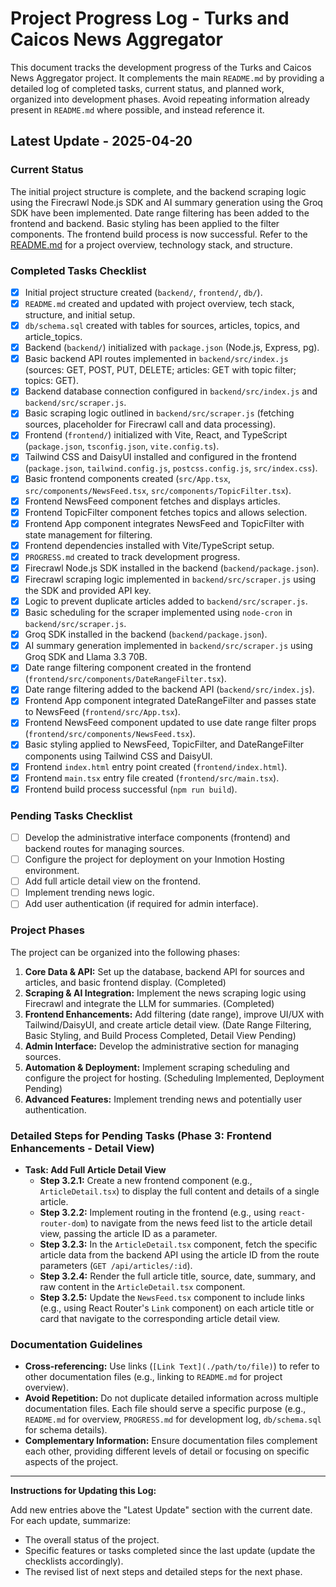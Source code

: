 # Project Progress Log - Turks and Caicos News Aggregator

This document tracks the development progress of the Turks and Caicos News Aggregator project. It complements the main `README.md` by providing a detailed log of completed tasks, current status, and planned work, organized into development phases. Avoid repeating information already present in `README.md` where possible, and instead reference it.

## Latest Update - 2025-04-20

### Current Status

The initial project structure is complete, and the backend scraping logic using the Firecrawl Node.js SDK and AI summary generation using the Groq SDK have been implemented. Date range filtering has been added to the frontend and backend. Basic styling has been applied to the filter components. The frontend build process is now successful. Refer to the [README.md](./README.md) for a project overview, technology stack, and structure.

### Completed Tasks Checklist

- [x] Initial project structure created (`backend/`, `frontend/`, `db/`).
- [x] `README.md` created and updated with project overview, tech stack, structure, and initial setup.
- [x] `db/schema.sql` created with tables for sources, articles, topics, and article_topics.
- [x] Backend (`backend/`) initialized with `package.json` (Node.js, Express, pg).
- [x] Basic backend API routes implemented in `backend/src/index.js` (sources: GET, POST, PUT, DELETE; articles: GET with topic filter; topics: GET).
- [x] Backend database connection configured in `backend/src/index.js` and `backend/src/scraper.js`.
- [x] Basic scraping logic outlined in `backend/src/scraper.js` (fetching sources, placeholder for Firecrawl call and data processing).
- [x] Frontend (`frontend/`) initialized with Vite, React, and TypeScript (`package.json`, `tsconfig.json`, `vite.config.ts`).
- [x] Tailwind CSS and DaisyUI installed and configured in the frontend (`package.json`, `tailwind.config.js`, `postcss.config.js`, `src/index.css`).
- [x] Basic frontend components created (`src/App.tsx`, `src/components/NewsFeed.tsx`, `src/components/TopicFilter.tsx`).
- [x] Frontend NewsFeed component fetches and displays articles.
- [x] Frontend TopicFilter component fetches topics and allows selection.
- [x] Frontend App component integrates NewsFeed and TopicFilter with state management for filtering.
- [x] Frontend dependencies installed with Vite/TypeScript setup.
- [x] `PROGRESS.md` created to track development progress.
- [x] Firecrawl Node.js SDK installed in the backend (`backend/package.json`).
- [x] Firecrawl scraping logic implemented in `backend/src/scraper.js` using the SDK and provided API key.
- [x] Logic to prevent duplicate articles added to `backend/src/scraper.js`.
- [x] Basic scheduling for the scraper implemented using `node-cron` in `backend/src/scraper.js`.
- [x] Groq SDK installed in the backend (`backend/package.json`).
- [x] AI summary generation implemented in `backend/src/scraper.js` using Groq SDK and Llama 3.3 70B.
- [x] Date range filtering component created in the frontend (`frontend/src/components/DateRangeFilter.tsx`).
- [x] Date range filtering added to the backend API (`backend/src/index.js`).
- [x] Frontend App component integrated DateRangeFilter and passes state to NewsFeed (`frontend/src/App.tsx`).
- [x] Frontend NewsFeed component updated to use date range filter props (`frontend/src/components/NewsFeed.tsx`).
- [x] Basic styling applied to NewsFeed, TopicFilter, and DateRangeFilter components using Tailwind CSS and DaisyUI.
- [x] Frontend `index.html` entry point created (`frontend/index.html`).
- [x] Frontend `main.tsx` entry file created (`frontend/src/main.tsx`).
- [x] Frontend build process successful (`npm run build`).

### Pending Tasks Checklist

- [ ] Develop the administrative interface components (frontend) and backend routes for managing sources.
- [ ] Configure the project for deployment on your Inmotion Hosting environment.
- [ ] Add full article detail view on the frontend.
- [ ] Implement trending news logic.
- [ ] Add user authentication (if required for admin interface).

### Project Phases

The project can be organized into the following phases:

1.  **Core Data & API:** Set up the database, backend API for sources and articles, and basic frontend display. (Completed)
2.  **Scraping & AI Integration:** Implement the news scraping logic using Firecrawl and integrate the LLM for summaries. (Completed)
3.  **Frontend Enhancements:** Add filtering (date range), improve UI/UX with Tailwind/DaisyUI, and create article detail view. (Date Range Filtering, Basic Styling, and Build Process Completed, Detail View Pending)
4.  **Admin Interface:** Develop the administrative section for managing sources.
5.  **Automation & Deployment:** Implement scraping scheduling and configure the project for hosting. (Scheduling Implemented, Deployment Pending)
6.  **Advanced Features:** Implement trending news and potentially user authentication.

### Detailed Steps for Pending Tasks (Phase 3: Frontend Enhancements - Detail View)

*   **Task: Add Full Article Detail View**
    *   **Step 3.2.1:** Create a new frontend component (e.g., `ArticleDetail.tsx`) to display the full content and details of a single article.
    *   **Step 3.2.2:** Implement routing in the frontend (e.g., using `react-router-dom`) to navigate from the news feed list to the article detail view, passing the article ID as a parameter.
    *   **Step 3.2.3:** In the `ArticleDetail.tsx` component, fetch the specific article data from the backend API using the article ID from the route parameters (`GET /api/articles/:id`).
    *   **Step 3.2.4:** Render the full article title, source, date, summary, and raw content in the `ArticleDetail.tsx` component.
    *   **Step 3.2.5:** Update the `NewsFeed.tsx` component to include links (e.g., using React Router's `Link` component) on each article title or card that navigate to the corresponding article detail view.

### Documentation Guidelines

*   **Cross-referencing:** Use links (`[Link Text](./path/to/file)`) to refer to other documentation files (e.g., linking to `README.md` for project overview).
*   **Avoid Repetition:** Do not duplicate detailed information across multiple documentation files. Each file should serve a specific purpose (e.g., `README.md` for overview, `PROGRESS.md` for development log, `db/schema.sql` for schema details).
*   **Complementary Information:** Ensure documentation files complement each other, providing different levels of detail or focusing on specific aspects of the project.

---

**Instructions for Updating this Log:**

Add new entries above the "Latest Update" section with the current date. For each update, summarize:
*   The overall status of the project.
*   Specific features or tasks completed since the last update (update the checklists accordingly).
*   The revised list of next steps and detailed steps for the next phase.
